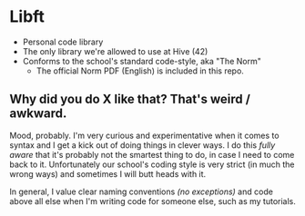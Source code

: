 # Libft
- Personal code library
- The only library we're allowed to use at Hive (42)
- Conforms to the school's standard code-style, aka "The Norm"
  - The official Norm PDF (English) is included in this repo.

## Why did you do X like that? That's weird / awkward.
Mood, probably. I'm very curious and experimentative when it comes to syntax and I get a kick out of doing things in clever ways. I do this *fully aware* that it's probably not the smartest thing to do, in case I need to come back to it. Unfortunately our school's coding style is very strict (in much the wrong ways) and sometimes I will butt heads with it.

In general, I value clear naming conventions *(no exceptions)* and code above all else when I'm writing code for someone else, such as my tutorials.
